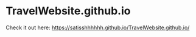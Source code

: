 # TravelWebsite.github.io

Check it out here: https://satisshhhhhh.github.io/TravelWebsite.github.io/
